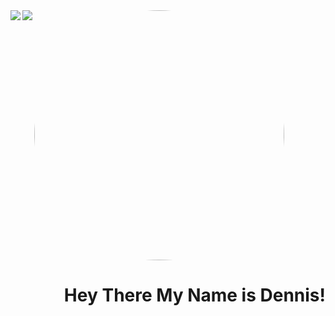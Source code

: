 
<img align="left" src="http://github-readme-streak-stats.herokuapp.com?user=Dennis-1am&theme=blueberry-duo&border_radius=5&card_width=500" />
<img align="left" src="https://github-readme-stats.vercel.app/api?username=Dennis-1am&show_icons=true&title_color=ffffff&icon_color=34abeb&text_color=daf7dc&bg_color=151515&card_width=500" />

 

<img src="https://media.tenor.com/u66L8ea3EhMAAAAd/kid-goku-eating.gif" style="border-radius: 50%;" width="400" alt="Image">

<h1 align="right" > Hey There My Name is Dennis! </h1>
